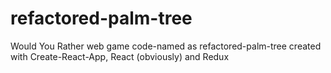 # refactored-palm-tree
Would You Rather web game code-named as refactored-palm-tree created with Create-React-App, React (obviously) and Redux
